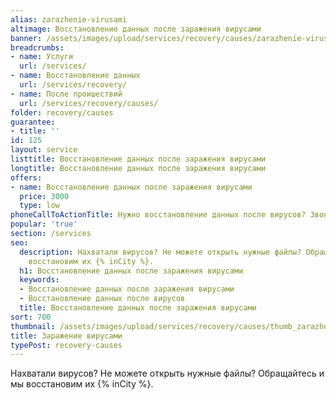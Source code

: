 ```yaml
---
alias: zarazhenie-virusami
altimage: Восстановление данных после заражения вирусами
banner: /assets/images/upload/services/recovery/causes/zarazhenie-virusami.jpg
breadcrumbs:
- name: Услуги
  url: /services/
- name: Восстановление данных
  url: /services/recovery/
- name: После проишествий
  url: /services/recovery/causes/
folder: recovery/causes
guarantee:
- title: ''
id: 125
layout: service
listtitle: Восстановление данных после заражения вирусами
longtitle: Восстановление данных после заражения вирусами
offers:
- name: Восстановление данных после заражения вирусами
  price: 3000
  type: low
phoneCallToActionTitle: Нужно восстановление данных после вирусов? Звоните!
popular: 'true'
section: /services
seo:
  description: Нахватали вирусов? Не можете открыть нужные файлы? Обращайтесь и мы
    восстановим их {% inCity %}.
  h1: Восстановление данных после заражения вирусами
  keywords:
  - Восстановление данных после заражения вирусами
  - Восстановление данных после вирусов
  title: Восстановление данных после заражения вирусами
sort: 700
thumbnail: /assets/images/upload/services/recovery/causes/thumb_zarazhenie-virusami.jpg
title: Заражение вирусами
typePost: recovery-causes
---
```

Нахватали вирусов? Не можете открыть нужные файлы? Обращайтесь и мы восстановим их {% inCity %}.